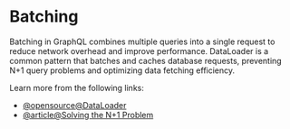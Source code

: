 # Batching

Batching in GraphQL combines multiple queries into a single request to reduce network overhead and improve performance. DataLoader is a common pattern that batches and caches database requests, preventing N+1 query problems and optimizing data fetching efficiency.

Learn more from the following links:

- [@opensource@DataLoader](https://github.com/graphql/dataloader)
- [@article@Solving the N+1 Problem](https://shopify.engineering/solving-the-n-1-problem-for-graphql-through-batching)
